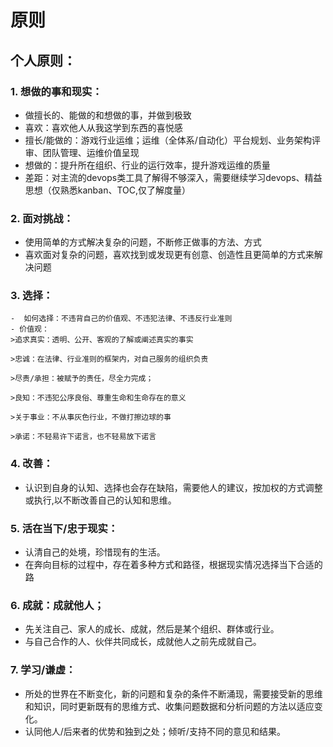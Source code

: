 # 原则

## 个人原则：

### 1. 想做的事和现实：
  - 做擅长的、能做的和想做的事，并做到极致
  - 喜欢：喜欢他人从我这学到东西的喜悦感
  - 擅长/能做的：游戏行业运维；运维（全体系/自动化）平台规划、业务架构评审、团队管理、运维价值呈现
  - 想做的：提升所在组织、行业的运行效率，提升游戏运维的质量
  - 差距：对主流的devops类工具了解得不够深入，需要继续学习devops、精益思想（仅熟悉kanban、TOC,仅了解度量）

### 2. 面对挑战：
  - 使用简单的方式解决复杂的问题，不断修正做事的方法、方式
  - 喜欢面对复杂的问题，喜欢找到或发现更有创意、创造性且更简单的方式来解决问题

### 3. 选择：
    -  如何选择：不违背自己的价值观、不违犯法律、不违反行业准则
    - 价值观：
    >追求真实：透明、公开、客观的了解或阐述真实的事实

	>忠诚：在法律、行业准则的框架内，对自己服务的组织负责

	>尽责/承担：被赋予的责任，尽全力完成；

	>良知：不违犯公序良俗、尊重生命和生命存在的意义

	>关于事业：不从事灰色行业，不做打擦边球的事

	>承诺：不轻易许下诺言，也不轻易放下诺言



### 4. 改善：
  - 认识到自身的认知、选择也会存在缺陷，需要他人的建议，按加权的方式调整或执行,以不断改善自己的认知和思维。

### 5. 活在当下/忠于现实：
  - 认清自己的处境，珍惜现有的生活。
  - 在奔向目标的过程中，存在着多种方式和路径，根据现实情况选择当下合适的路

### 6. 成就：成就他人；
  - 先关注自己、家人的成长、成就，然后是某个组织、群体或行业。
  - 与自己合作的人、伙伴共同成长，成就他人之前先成就自己。

### 7. 学习/谦虚：
  - 所处的世界在不断变化，新的问题和复杂的条件不断涌现，需要接受新的思维和知识，同时更新既有的思维方式、收集问题数据和分析问题的方法以适应变化。
  - 认同他人/后来者的优势和独到之处；倾听/支持不同的意见和结果。
